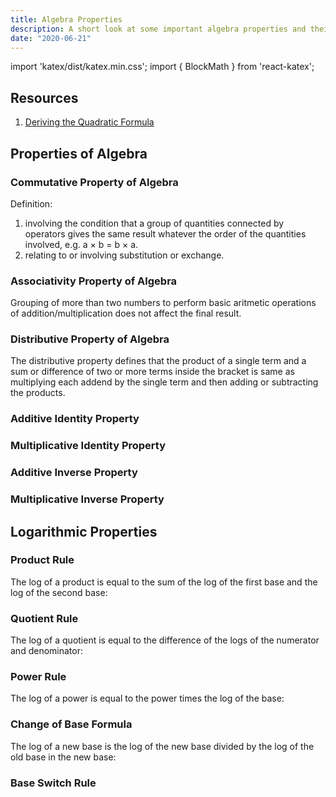 ```yaml
---
title: Algebra Properties
description: A short look at some important algebra properties and their formulas
date: "2020-06-21"
---
```


import 'katex/dist/katex.min.css';
import { BlockMath } from 'react-katex';

<Ad />

## Resources

1. [Deriving the Quadratic Formula](https://www.chilimath.com/lessons/intermediate-algebra/derive-quadratic-formula/)

<Ad />

## Properties of Algebra

### Commutative Property of Algebra

Definition:

1. involving the condition that a group of quantities connected by operators gives the same result whatever the order of the quantities involved, e.g. a × b = b × a.
2. relating to or involving substitution or exchange.

<BlockMath math="a + b = 7 + 2 = 9"/>
<BlockMath math="b + a = 2 + 7 = 9"/>

### Associativity Property of Algebra

Grouping of more than two numbers to perform basic aritmetic operations of addition/multiplication does not affect the final result.

<BlockMath math="(a + b) + c = (-2 + 4) + 5 = 7"/>
<BlockMath math="a + (b + c) = -2 + (4 + 5) = 7"/>

### Distributive Property of Algebra

The distributive property defines that the product of a single term and a sum or difference of two or more terms inside the bracket is same as multiplying each addend by the single term and then adding or subtracting the products.

<BlockMath math="(a + b) \cdot c = a \cdot c + b \cdot c"/>
<BlockMath math="a \cdot (b + c) = a \cdot b + a \cdot c"/>

### Additive Identity Property

<BlockMath math="a = a + 0"/>

### Multiplicative Identity Property

<BlockMath math="a = a \cdot 1 = 1 \cdot a"/>

### Additive Inverse Property

<BlockMath math="a + (-a) = 0 = (-a) + a"/>

### Multiplicative Inverse Property

<BlockMath math="2 \cdot \frac{1}{2} = 0 = \frac{1}{2} \cdot 2"/>

<Ad />

## Logarithmic Properties

### Product Rule

The log of a product is equal to the sum of the log of the first base and the log of the second base:

<BlockMath math="\log_b (xy) = \log_b x + \log_b y"/>

### Quotient Rule

The log of a quotient is equal to the difference of the logs of the numerator and denominator:

<BlockMath math="\log_b (x/y) = \log_b x - \log_b y"/>

### Power Rule

The log of a power is equal to the power times the log of the base:

<BlockMath math="\log_b (x^n) = n \log_b x"/>

### Change of Base Formula

The log of a new base is the log of the new base divided by the log of the old base in the new base:

<BlockMath math="\log_b x = \log_a x / \log_a b"/>

### Base Switch Rule

<BlockMath math="\log_b x = \frac{1}{\log_x b}"/>
